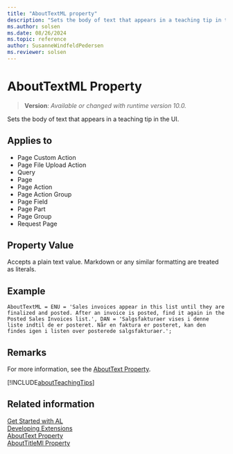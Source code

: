 ```yaml
---
title: "AboutTextML property"
description: "Sets the body of text that appears in a teaching tip in the UI."
ms.author: solsen
ms.date: 08/26/2024
ms.topic: reference
author: SusanneWindfeldPedersen
ms.reviewer: solsen
---
```

[//]: # (START>DO_NOT_EDIT)
[//]: # (IMPORTANT:Do not edit any of the content between here and the END>DO_NOT_EDIT.)
[//]: # (Any modifications should be made in the .xml files in the ModernDev repo.)
# AboutTextML Property
> **Version**: _Available or changed with runtime version 10.0._

Sets the body of text that appears in a teaching tip in the UI.

## Applies to
-   Page Custom Action
-   Page File Upload Action
-   Query
-   Page
-   Page Action
-   Page Action Group
-   Page Field
-   Page Part
-   Page Group
-   Request Page

[//]: # (IMPORTANT: END>DO_NOT_EDIT)

## Property Value

Accepts a plain text value. Markdown or any similar formatting are treated as literals.

## Example

```al
AboutTextML = ENU = 'Sales invoices appear in this list until they are finalized and posted. After an invoice is posted, find it again in the Posted Sales Invoices list.', DAN = 'Salgsfakturaer vises i denne liste indtil de er posteret. Når en faktura er posteret, kan den findes igen i listen over posterede salgsfakturaer.';
```

## Remarks 

For more information, see the [AboutText Property](devenv-abouttext-property.md). 

[!INCLUDE[aboutTeachingTips](../includes/include-about-teaching-tips.md)]

## Related information  

[Get Started with AL](../devenv-get-started.md)  
[Developing Extensions](../devenv-dev-overview.md)  
[AboutText Property](devenv-abouttext-property.md)  
[AboutTitleMl Property](devenv-abouttitleml-property.md)  
